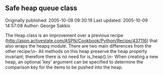 ## Safe heap queue class 
Originally published: 2005-10-08 09:30:19 
Last updated: 2005-10-09 14:57:08 
Author: George Sakkis 
 
The Heap class is an improvement over a previous recipe (http://aspn.activestate.com/ASPN/Cookbook/Python/Recipe/437116) that also wraps the heapq module. There are two main differences from the other recipe:\n- All methods on this heap preserve the heap property invariant; therefore there is no need for is_heap().\n- When creating a new heap, an optional 'key' argument can be specified to determine the comparison key for the items to be pushed into the heap.